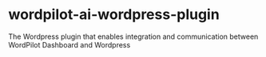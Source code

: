 # wordpilot-ai-wordpress-plugin
The Wordpress plugin that enables integration and communication between WordPilot Dashboard and Wordpress
